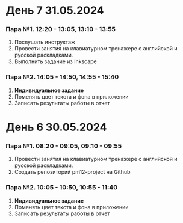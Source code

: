 # День 7 31.05.2024

### Пара №1. 12:20 - 13:05, 13:10 - 13:55
1. Послушать инструктаж
2. Провести занятия на клавиатурном тренажере с английской и русской раскладками.
3. Выполнить задание из Inkscape
### Пара №2. 14:05 - 14:50, 14:55 - 15:40
1. **Индивидуальное задание**
2. Поменять цвет текста и фона в приложении
3. Записать результаты работы в отчет
   
# День 6 30.05.2024

### Пара №1. 08:20 - 09:05, 09:10 - 09:55
1. Провести занятия на клавиатурном тренажере с английской и русской раскладками. 
2. Создать репозиторий pm12-project на Github

### Пара №2. 10:05 - 10:50, 10:55 - 11:40
1. **Индивидуальное задание**
2. Поменять цвет текста и фона в приложении
3. Записать результаты работы в отчет

